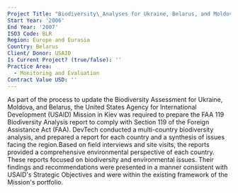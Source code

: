 ```yaml
---
Project Title: "Biodiversity\_Analyses for Ukraine, Belarus, and Moldova"
Start Year: '2006'
End Year: '2007'
ISO3 Code: BLR
Region: Europe and Eurasia
Country: Belarus
Client/ Donor: USAID
Is Current Project? (true/false): ''
Practice Area:
  - Monitoring and Evaluation
Contract Value USD: ''
---
```

As part of the process to update the Biodiversity Assessment for Ukraine, Moldova, and Belarus, the United States Agency for International Development (USAID) Mission in Kiev was required to prepare the FAA 119 Biodiversity Analysis report to comply with Section 119 of the Foreign Assistance Act (FAA). DevTech conducted a multi-country biodiversity analysis, and prepared a report for each country and a synthesis of issues facing the region.Based on field interviews and site visits, the reports provided a comprehensive environmental perspective of each country. These reports focused on biodiversity and environmental issues. Their findings and recommendations were presented in a manner consistent with USAID's Strategic Objectives and were within the existing framework of the Mission's portfolio.